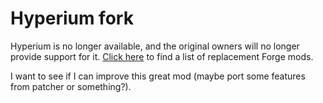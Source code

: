 # Hyperium fork

Hyperium is no longer available, and the original owners will no longer provide support for it. [Click here](https://github.com/AbdulrahmanAmmarHD/Hyperium-Replacements) to find a list of replacement Forge mods.

I want to see if I can improve this great mod (maybe port some features from patcher or something?).

